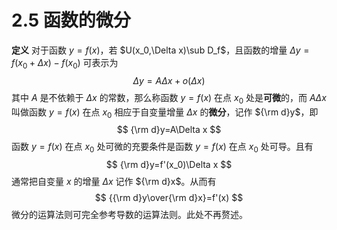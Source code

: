 # 2.5 函数的微分

**定义** 对于函数 $y=f(x)$，若 $U(x_0,\Delta x)\sub D_f$，且函数的增量 $\Delta y=f(x_0+\Delta x)-f(x_0)$ 可表示为
$$
\Delta y=A\Delta x+o(\Delta x)
$$
其中 $A$ 是不依赖于 $\Delta x$ 的常数，那么称函数 $y=f(x)$ 在点 $x_0$ 处是**可微**的，而 $A\Delta x$ 叫做函数 $y=f(x)$ 在点 $x_0$ 相应于自变量增量 $\Delta x$ 的**微分**，记作 ${\rm d}y$，即
$$
{\rm d}y=A\Delta x
$$
函数 $y=f(x)$ 在点 $x_0$ 处可微的充要条件是函数 $y=f(x)$ 在点 $x_0$ 处可导。且有
$$
{\rm d}y=f'(x_0)\Delta x
$$
通常把自变量 $x$ 的增量 $\Delta x$ 记作 ${\rm d}x$。从而有
$$
{{\rm d}y\over{\rm d}x}=f'(x)
$$
微分的运算法则可完全参考导数的运算法则。此处不再赘述。
